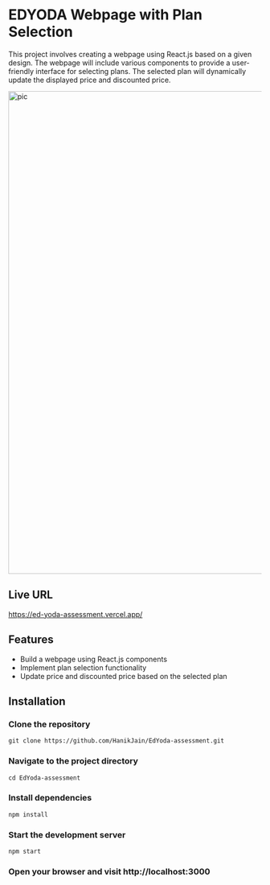 # EDYODA Webpage with Plan Selection

This project involves creating a webpage using React.js based on a given design. The webpage will include various components to provide a user-friendly interface for selecting plans. The selected plan will dynamically update the displayed price and discounted price.

[
<img width="960" alt="pic" src="https://github.com/HanikJain/netflix-clone/assets/68358443/3a1ab59a-16e2-4f46-a588-da7c739aa5da">
](url)

## Live URL

https://ed-yoda-assessment.vercel.app/

## Features

- Build a webpage using React.js components
- Implement plan selection functionality
- Update price and discounted price based on the selected plan

## Installation

### Clone the repository

```
git clone https://github.com/HanikJain/EdYoda-assessment.git
```

### Navigate to the project directory

```
cd EdYoda-assessment
```

### Install dependencies

```
npm install
```

### Start the development server

```
npm start
```

### Open your browser and visit http://localhost:3000
